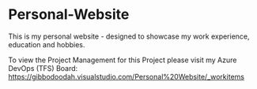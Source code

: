 # Personal-Website

This is my personal website - designed to showcase my work experience, education and hobbies.

To view the Project Management for this Project please visit my Azure DevOps (TFS) Board: https://gibbodoodah.visualstudio.com/Personal%20Website/_workitems
